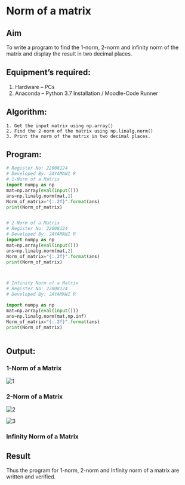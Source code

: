 # Norm of a matrix
## Aim
To write a program to find the 1-norm, 2-norm and infinity norm of the matrix and display the result in two decimal places.
## Equipment’s required:
1.	Hardware – PCs
2.	Anaconda – Python 3.7 Installation / Moodle-Code Runner
## Algorithm:
    1. Get the input matrix using np.array()   
    2. Find the 2-norm of the matrix using np.linalg.norm()
    3. Print the norm of the matrix in two decimal places.
## Program:
```Python
# Register No: 22008124
# Developed By: JAYAMANI R
# 1-Norm of a Matrix
import numpy as np
mat=np.array(eval(input()))
ans=np.linalg.norm(mat,1)
Norm_of_matrix="{:.2f}".format(ans)
print(Norm_of_matrix)


# 2-Norm of a Matrix
# Register No: 22008124
# Developed By: JAYAMANI R
import numpy as np
mat=np.array(eval(input()))
ans=np.linalg.norm(mat,2)
Norm_of_matrix="{:.2f}".format(ans)
print(Norm_of_matrix)



# Infinity Norm of a Matrix
# Register No: 22008124
# Developed By: JAYAMANI R

import numpy as np
mat=np.array(eval(input()))
ans=np.linalg.norm(mat,np.inf)
Norm_of_matrix="{:.2f}".format(ans)
print(Norm_of_matrix)



```
## Output:
### 1-Norm of a Matrix
![1](https://user-images.githubusercontent.com/85949888/214760783-44ed201a-cd01-49c9-b243-92decd908d0d.png)


### 2-Norm of a Matrix
![2](https://user-images.githubusercontent.com/85949888/214760901-83945bcf-179a-4547-9a0f-adf1cfa21847.png)


![3](https://user-images.githubusercontent.com/85949888/214760992-fec671ed-c4f2-4af3-9064-55342ceaea43.png)
### Infinity Norm of a Matrix


## Result
Thus the program for 1-norm, 2-norm and Infinity norm of a matrix are written and verified.
